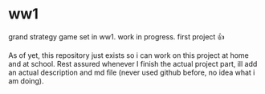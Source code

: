 # ww1

grand strategy game set in ww1. work in progress. first project 👍

As of yet, this repository just exists so i can work on this project at home and at school. Rest assured whenever I finish the actual project part, ill add an actual description and md file (never used github before, no idea what i am doing).
